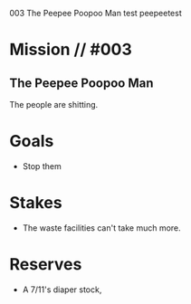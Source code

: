 003
The Peepee Poopoo Man
test
peepeetest

# Mission // #003

## The Peepee Poopoo Man

The people are shitting.

# Goals

- Stop them

# Stakes

- The waste facilities can't take much more.

# Reserves

- A 7/11's diaper stock,
